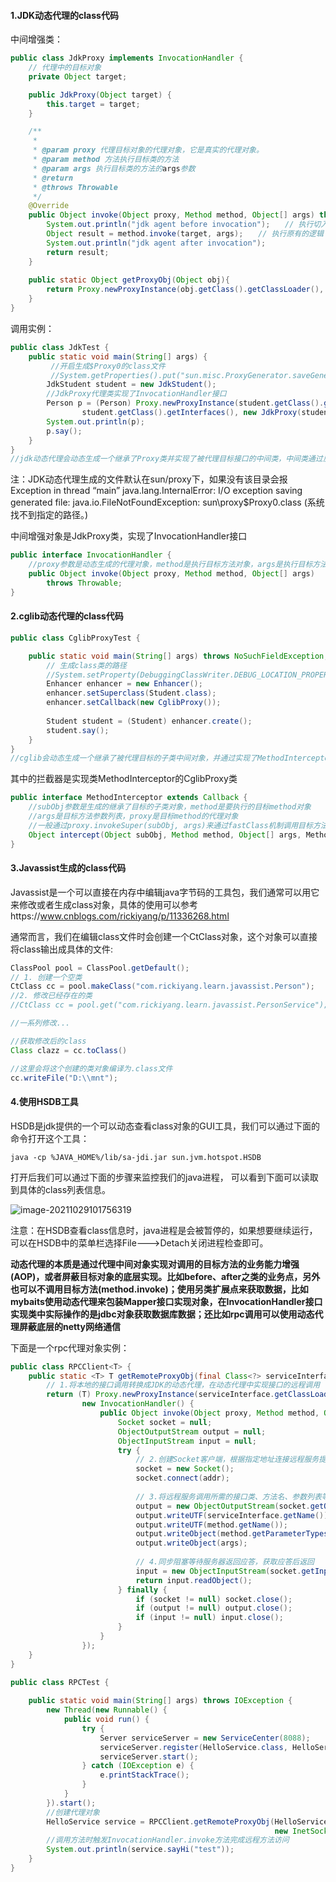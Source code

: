 #### 1.JDK动态代理的class代码

中间增强类：

```java
public class JdkProxy implements InvocationHandler {
    // 代理中的目标对象
    private Object target;

    public JdkProxy(Object target) {
        this.target = target;
    }

    /**
     *
     * @param proxy 代理目标对象的代理对象，它是真实的代理对象。
     * @param method 方法执行目标类的方法
     * @param args 执行目标类的方法的args参数
     * @return
     * @throws Throwable
     */
    @Override
    public Object invoke(Object proxy, Method method, Object[] args) throws Throwable {
        System.out.println("jdk agent before invocation");　　// 执行切入的逻辑
        Object result = method.invoke(target, args);　　// 执行原有的逻辑
        System.out.println("jdk agent after invocation");
        return result;
    }
    
    public static Object getProxyObj(Object obj){
        return Proxy.newProxyInstance(obj.getClass().getClassLoader(), obj.getClass().getInterfaces(), new JdkProxy(obj));
    }
}
```

调用实例：

```java
public class JdkTest {
    public static void main(String[] args) {
         //开启生成$Proxy0的class文件 
         //System.getProperties().put("sun.misc.ProxyGenerator.saveGeneratedFiles", "true");
        JdkStudent student = new JdkStudent();
        //JdkProxy代理类实现了InvocationHandler接口
        Person p = (Person) Proxy.newProxyInstance(student.getClass().getClassLoader(),
                student.getClass().getInterfaces(), new JdkProxy(student));
        System.out.println(p);
        p.say();
    }
}
//jdk动态代理会动态生成一个继承了Proxy类并实现了被代理目标接口的中间类，中间类通过反射调用目标方法
```

注：JDK动态代理生成的文件默认在sun/proxy下，如果没有该目录会报Exception in thread “main” java.lang.InternalError: I/O exception saving generated file: java.io.FileNotFoundException: sun\proxy$Proxy0.class (系统找不到指定的路径。)

中间增强对象是JdkProxy类，实现了InvocationHandler接口

```java
public interface InvocationHandler {
	//proxy参数是动态生成的代理对象，method是执行目标方法对象，args是执行目标方法参数列表
    public Object invoke(Object proxy, Method method, Object[] args)
        throws Throwable;
}
```



#### 2.cglib动态代理的class代码

```java
public class CglibProxyTest {

    public static void main(String[] args) throws NoSuchFieldException, SecurityException, IllegalArgumentException, IllegalAccessException {
        // 生成class类的路径
        //System.setProperty(DebuggingClassWriter.DEBUG_LOCATION_PROPERTY, "E://tmp");   
        Enhancer enhancer = new Enhancer();
        enhancer.setSuperclass(Student.class);
        enhancer.setCallback(new CglibProxy());
		
        Student student = (Student) enhancer.create();
        student.say();
    }
}
//cglib会动态生成一个继承了被代理目标的子类中间对象，并通过实现了MethodInterceptor的拦截器，来实现动态代理
```

其中的拦截器是实现类MethodInterceptor的CglibProxy类

```java
public interface MethodInterceptor extends Callback {
	//subObj参数是生成的继承了目标的子类对象，method是要执行的目标method对象
    //args是目标方法参数列表，proxy是目标method的代理对象
    //一般通过proxy.invokeSuper(subObj, args)来通过fastClass机制调用目标方法
    Object intercept(Object subObj, Method method, Object[] args, MethodProxy proxy) throws Throwable;
}
```



#### 3.Javassist生成的class代码

Javassist是一个可以直接在内存中编辑java字节码的工具包，我们通常可以用它来修改或者生成class对象，具体的使用可以参考https://www.cnblogs.com/rickiyang/p/11336268.html

通常而言，我们在编辑class文件时会创建一个CtClass对象，这个对象可以直接将class输出成具体的文件:

```java
ClassPool pool = ClassPool.getDefault();       
// 1. 创建一个空类
CtClass cc = pool.makeClass("com.rickiyang.learn.javassist.Person");
//2. 修改已经存在的类
//CtClass cc = pool.get("com.rickiyang.learn.javassist.PersonService");

//一系列修改...

//获取修改后的class
Class clazz = cc.toClass()

//这里会将这个创建的类对象编译为.class文件
cc.writeFile("D:\\mnt");
```

#### 4.使用HSDB工具

HSDB是jdk提供的一个可以动态查看class对象的GUI工具，我们可以通过下面的命令打开这个工具：

```
java -cp %JAVA_HOME%/lib/sa-jdi.jar sun.jvm.hotspot.HSDB
```

打开后我们可以通过下面的步骤来监控我们的java进程， 可以看到下面可以读取到具体的class列表信息。

![image-20211029101756319](https://alex-img-1253982387.cos.ap-nanjing.myqcloud.com/Typora-wm/202110291018104.png)

注意：在HSDB查看class信息时，java进程是会被暂停的，如果想要继续运行，可以在HSDB中的菜单栏选择File--->Detach关闭进程检查即可。



**动态代理的本质是通过代理中间对象实现对调用的目标方法的业务能力增强(AOP)，或者屏蔽目标对象的底层实现。比如before、after之类的业务点，另外也可以不调用目标方法(method.invoke)；使用另类扩展点来获取数据，比如mybaits使用动态代理来包装Mapper接口实现对象，在InvocationHandler接口实现类中实际操作的是jdbc对象获取数据库数据；还比如rpc调用可以使用动态代理屏蔽底层的netty网络通信**

下面是一个rpc代理对象实例：

```java
public class RPCClient<T> {
    public static <T> T getRemoteProxyObj(final Class<?> serviceInterface, final InetSocketAddress addr) {
        // 1.将本地的接口调用转换成JDK的动态代理，在动态代理中实现接口的远程调用
        return (T) Proxy.newProxyInstance(serviceInterface.getClassLoader(), new Class<?>[]{serviceInterface},
                new InvocationHandler() {
                    public Object invoke(Object proxy, Method method, Object[] args) throws Throwable {
                        Socket socket = null;
                        ObjectOutputStream output = null;
                        ObjectInputStream input = null;
                        try {
                            // 2.创建Socket客户端，根据指定地址连接远程服务提供者
                            socket = new Socket();
                            socket.connect(addr);
 
                            // 3.将远程服务调用所需的接口类、方法名、参数列表等编码后发送给服务提供者
                            output = new ObjectOutputStream(socket.getOutputStream());
                            output.writeUTF(serviceInterface.getName());
                            output.writeUTF(method.getName());
                            output.writeObject(method.getParameterTypes());
                            output.writeObject(args);
 
                            // 4.同步阻塞等待服务器返回应答，获取应答后返回
                            input = new ObjectInputStream(socket.getInputStream());
                            return input.readObject();
                        } finally {
                            if (socket != null) socket.close();
                            if (output != null) output.close();
                            if (input != null) input.close();
                        }
                    }
                });
    }
}

public class RPCTest {
 
    public static void main(String[] args) throws IOException {
        new Thread(new Runnable() {
            public void run() {
                try {
                    Server serviceServer = new ServiceCenter(8088);
                    serviceServer.register(HelloService.class, HelloServiceImpl.class);
                    serviceServer.start();
                } catch (IOException e) {
                    e.printStackTrace();
                }
            }
        }).start();
        //创建代理对象
        HelloService service = RPCClient.getRemoteProxyObj(HelloService.class, 
                                                           new InetSocketAddress("localhost", 8088));
        //调用方法时触发InvocationHandler.invoke方法完成远程方法访问
        System.out.println(service.sayHi("test"));
    }
}
```


